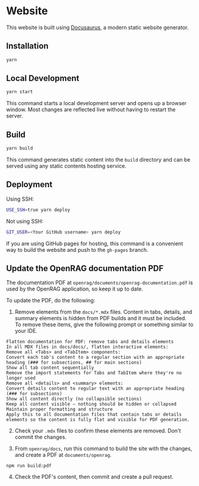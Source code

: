 # Website

This website is built using [Docusaurus](https://docusaurus.io/), a modern static website generator.

## Installation

```bash
yarn
```

## Local Development

```bash
yarn start
```

This command starts a local development server and opens up a browser window. Most changes are reflected live without having to restart the server.

## Build

```bash
yarn build
```

This command generates static content into the `build` directory and can be served using any static contents hosting service.

## Deployment

Using SSH:

```bash
USE_SSH=true yarn deploy
```

Not using SSH:

```bash
GIT_USER=<Your GitHub username> yarn deploy
```

If you are using GitHub pages for hosting, this command is a convenient way to build the website and push to the `gh-pages` branch.

## Update the OpenRAG documentation PDF

The documentation PDF at `openrag/documents/openrag-documentation.pdf` is used by the OpenRAG application, so keep it up to date.

To update the PDF, do the following:

1. Remove elements from the `docs/*.mdx` files.
Content in tabs, details, and summary elements is hidden from PDF builds and it must be included.
To remove these items, give the following prompt or something similar to your IDE.

```
Flatten documentation for PDF: remove tabs and details elements
In all MDX files in docs/docs/, flatten interactive elements:
Remove all <Tabs> and <TabItem> components:
Convert each tab's content to a regular section with an appropriate heading (### for subsections, ## for main sections)
Show all tab content sequentially
Remove the import statements for Tabs and TabItem where they're no longer used
Remove all <details> and <summary> elements:
Convert details content to regular text with an appropriate heading (### for subsections)
Show all content directly (no collapsible sections)
Keep all content visible — nothing should be hidden or collapsed
Maintain proper formatting and structure
Apply this to all documentation files that contain tabs or details elements so the content is fully flat and visible for PDF generation.
```

2. Check your `.mdx` files to confirm these elements are removed.
Don't commit the changes.

3. From `openrag/docs`, run this command to build the site with the changes, and create a PDF at `documents/openrag`.
```
npm run build:pdf
```

4. Check the PDF's content, then commit and create a pull request.